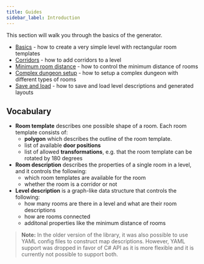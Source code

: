 ```yaml
---
title: Guides
sidebar_label: Introduction
---
```


This section will walk you through the basics of the generator.

- [Basics](./basics) - how to create a very simple level with rectangular room templates
- [Corridors](./corridors) - how to add corridors to a level
- [Minimum room distance](./minimum-room-distance) - how to control the minimum distance of rooms
- [Complex dungeon setup](./complex-dungeon-setup) - how to setup a complex dungeon with different types of rooms
- [Save and load](./save-load) - how to save and load level descriptions and generated layouts

## Vocabulary

- **Room template** describes one possible shape of a room. Each room template consists of:
    - **polygon** which describes the outline of the room template.
    - list of available **door positions**
    - list of allowed **transformations**, e.g. that the room template can be rotated by 180 degrees
- **Room description** describes the properties of a single room in a level, and it controls the following:
    - which room templates are available for the room
    - whether the room is a corridor or not
- **Level description** is a graph-like data structure that controls the following:
    - how many rooms are there in a level and what are their room descriptions
    - how are rooms connected
    - additonal properties like the minimum distance of rooms

> **Note:** In the older version of the library, it was also possible to use YAML config files to construct map descriptions. However, YAML support was dropped in favor of C# API as it is more flexible and it is currently not possible to support both.
